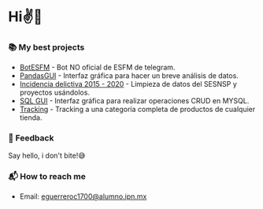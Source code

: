 # Hi✌👀

### 📚 My best projects
- [BotESFM](https://github.com/Cuadernin/BotESFM) - Bot NO oficial de ESFM de telegram.
- [PandasGUI](https://github.com/Cuadernin/ResumenDataFrame) - Interfaz gráfica para hacer un breve análisis de datos.
- [Incidencia delictiva 2015 - 2020](https://github.com/Cuadernin/Datos_violencia_Mexico) - Limpieza de datos del SESNSP y proyectos usándolos.
- [SQL GUI](https://github.com/Cuadernin/MiniGestorSQL) - Interfaz gráfica para realizar operaciones CRUD en MYSQL.
- [Tracking](https://github.com/Cuadernin/Tracking) - Tracking a una categoría completa de productos de cualquier tienda.

### 💬 Feedback

Say hello, i don't bite!😅

### 📬 How to reach me
- Email: eguerreroc1700@alumno.ipn.mx

